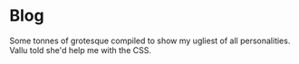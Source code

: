 # Blog
Some tonnes of grotesque compiled to show my ugliest of all personalities. 
Vallu told she'd help me with the CSS.
